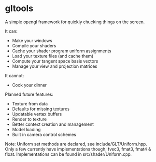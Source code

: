 # gltools
A simple opengl framework for quickly chucking things on the screen.

It can:
- Make your windows
- Compile your shaders
- Cache your shader program uniform assignments
- Load your texture files (and cache them)
- Compute your tangent space basis vectors
- Manage your view and projection matrices

It cannot:
- Cook your dinner

Planned future features:
- Texture from data
- Defaults for missing textures
- Updatable vertex buffers
- Render to texture
- Better context creation and management
- Model loading
- Built in camera control schemes

Note:
Uniform set methods are declared, see include/GLT/Uniform.hpp. Only a few currently have implementations though; fvec3, fmat3, fmat4 & float. Implementations can be found in src/shader/Uniform.cpp.
